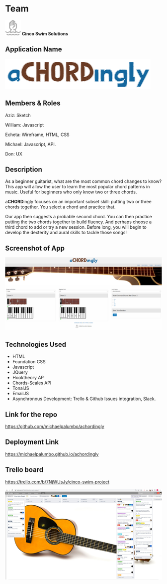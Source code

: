 

# Team
<img src="./assets/images/cincoswim.png" width="50" height="50"> **Cinco Swim Solutions**

## Application Name ##
![Achordingly](./assets/images/aCHORDingly.png)

## Members & Roles

Aziz: Sketch

William: Javascript

Echeta: Wireframe, HTML, CSS

Michael: Javascript, API.

Don: UX

## Description
As a beginner guitarist, what are the most common chord changes to know? This app will allow the user to learn the most popular chord patterns in music. Useful for beginners who only know two or three chords. 

a**CHORD**ingly focuses on an important subset skill: putting two or three chords together. You select a chord and practice that. 

Our app then suggests a probable second chord. You can then practice putting the two chords together to build fluency.
And perhaps choose a third chord to add or try a new session.
Before long, you will begin to develop the dexterity and aural skills to tackle those songs!

## Screenshot of App
![Suggested Chords](./assets/images/HowItWorks/Liveapp.png)

## Technologies Used
- HTML
- Foundation CSS
- Javascript
- JQuery
- Hooktheory AP
- Chords-Scales API
- TonalJS
- EmailJS
- Asynchronous Development: Trello & Github Issues integration, Slack.

## Link for the repo
https://github.com/michaelpalumbo/achordingly

## Deployment Link
https://michaelpalumbo.github.io/achordingly

## Trello board
https://trello.com/b/7NjWUsJy/cinco-swim-project

![Trello Board](./assets/images/AchordinglyTrello.JPG)
